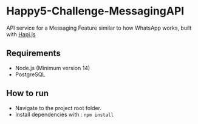 # Happy5-Challenge-MessagingAPI
 API service for a ​Messaging Feature​ similar to how WhatsApp works, built with [Hapi.js](https://github.com/hapijs/hapi) 

## Requirements
* Node.js (Minimum version 14)
* PostgreSQL

## How to run
* Navigate to the project root folder.
* Install dependencies with :
```npm install```
